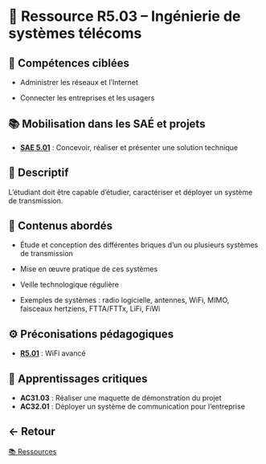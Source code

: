 # 📘 Ressource R5.03 – Ingénierie de systèmes télécoms

## 🎯 Compétences ciblées

- Administrer les réseaux et l’Internet

- Connecter les entreprises et les usagers

## 📚 Mobilisation dans les SAÉ et projets

- **[SAE 5.01](https://github.com/ThomasRubio/Portfolio/blob/main/SAE/SAE_5.01/README.md)** : Concevoir, réaliser et présenter une solution technique

## 📝 Descriptif

L’étudiant doit être capable d’étudier, caractériser et déployer un système de transmission.

## 📖 Contenus abordés

- Étude et conception des différentes briques d’un ou plusieurs systèmes de transmission

- Mise en œuvre pratique de ces systèmes

- Veille technologique régulière

- Exemples de systèmes : radio logicielle, antennes, WiFi, MIMO, faisceaux hertziens, FTTA/FTTx, LiFi, FiWi

## ⚙️ Préconisations pédagogiques

- **[R5.01](https://github.com/ThomasRubio/Portfolio/blob/main/RESSOURCES/R5.01/README.md)** : WiFi avancé

## 🧠 Apprentissages critiques

- **AC31.03** : Réaliser une maquette de démonstration du projet
- **AC32.01** : Déployer un système de communication pour l’entreprise

## ← Retour

[📚 Ressources](https://github.com/ThomasRubio/Portfolio/blob/main/RESSOURCES/README.md)

